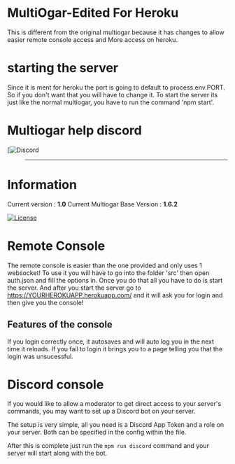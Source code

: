 # MultiOgar-Edited For Heroku

This is different from the original multiogar because it has changes to allow easier remote console access and More access on heroku.
# starting the server
Since it is ment for heroku the port is going to default to process.env.PORT. So if you don't want that you will have to change it.
To start the server its just like the normal multiogar, you have to run the command 'npm start'. 



# Multiogar help discord
[![Discord](https://discord.gg/66X2ESb)


>---

# Information
Current version : **1.0**
Current Multiogar Base Version : **1.6.2**

[![License](https://img.shields.io/badge/license-APACHE2-blue.svg)](https://github.com/Barbosik/OgarMulti/blob/master/LICENSE.md)

# Remote Console
The remote console is easier than the one provided and only uses 1 websocket!
To use it you will have to go into the folder 'src' then open auth.json and fill the options in.
Once you do that all you have to do is start the server. And after you start the server go to https://YOURHEROKUAPP.herokuapp.com/ and it will ask you for login and then give you the console!
## Features of the console
If you login correctly once, it autosaves and will auto log you in the next time it reloads. If you fail to login it brings you to a page telling you that the login was unsucessful.





# Discord console

If you would like to allow a moderator to get direct access to your server's commands, you may want to set up a Discord bot on your server.

The setup is very simple, all you need is a Discord App Token and a role on your server.
Both can be specified in the config within the file.

After this is complete just run the `npm run discord` command and your server will start along with the bot.
